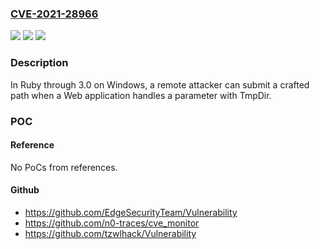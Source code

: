 ### [CVE-2021-28966](https://cve.mitre.org/cgi-bin/cvename.cgi?name=CVE-2021-28966)
![](https://img.shields.io/static/v1?label=Product&message=n%2Fa&color=blue)
![](https://img.shields.io/static/v1?label=Version&message=n%2Fa&color=blue)
![](https://img.shields.io/static/v1?label=Vulnerability&message=n%2Fa&color=brighgreen)

### Description

In Ruby through 3.0 on Windows, a remote attacker can submit a crafted path when a Web application handles a parameter with TmpDir.

### POC

#### Reference
No PoCs from references.

#### Github
- https://github.com/EdgeSecurityTeam/Vulnerability
- https://github.com/n0-traces/cve_monitor
- https://github.com/tzwlhack/Vulnerability

